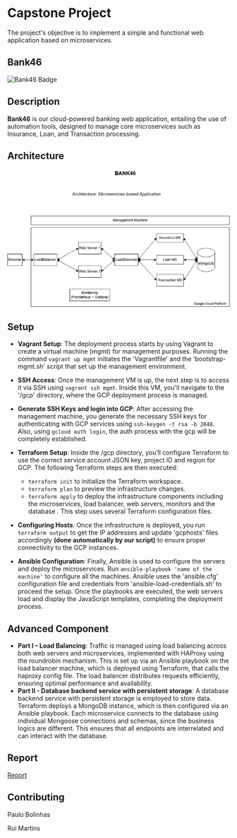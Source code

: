 # Capstone Project 

The project's objective is to implement a simple and functional web application based on microservices. 

## Bank46

![Bank46 Badge](https://img.shields.io/badge/Bank46-WebMicroservices%20App-brightgreen)

## Description

**Bank46** is our cloud-powered banking web application, entailing the use of automation tools, designed to manage core microservices such as Insurance, Loan, and Transaction processing.

## Architecture

![Bank46 Architecture](docs/BANK46_architecture.png)

## Setup

- **Vagrant Setup**: The deployment process starts by using Vagrant to create a virtual machine (mgmt) for management purposes. Running the command ```vagrant up mgmt``` initiates the 'Vagrantfile' and the 'bootstrap-mgmt.sh' script that set up the management environment. 

- **SSH Access**: Once the management VM is up, the next step is to access it via SSH using ```vagrant ssh mgmt```. Inside this VM, you'll navigate to the '/gcp' directory, where the GCP deployment process is managed.

- **Generate SSH Keys and login into GCP**: After accessing the management machine, you generate the necessary SSH keys for authenticating with GCP services using ```ssh-keygen -t rsa -b 2048```. Also, using ```gcloud auth login```, the auth process with the gcp will be completely established.
	
- **Terraform Setup**: Inside the /gcp directory, you’ll configure Terraform to use the correct service account JSON key, project ID and region for GCP. 
The following Terraform steps are then executed:
     - ```terraform init``` to initialize the Terraform workspace.
     - ```terraform plan``` to preview the infrastructure changes.
     - ```terraform apply``` to deploy the infrastructure components including the microservices, load balancer, web servers, monitors and the database . This step uses several Terraform configuration files.

- **Configuring Hosts**: Once the infrastructure is deployed, you run ```terraform output``` to get the IP addresses and update 'gcphosts' files accordingly **(done automatically by our script)** to ensure proper connectivity to the GCP instances.

- **Ansible Configuration**: Finally, Ansible is used to configure the servers and deploy the microservices. Run ```ansible-playbook 'name of the machine'```  to configure all the machines. Ansible uses the 'ansible.cfg' configuration file and credentials from 'ansible-load-credentials.sh' to proceed the setup. Once the playbooks are executed, the web servers load and display the JavaScript templates, completing the deployment process.

## Advanced Component

- **Part I – Load Balancing**: 
Traffic is managed using load balancing across both web servers and microservices, implemented with HAProxy using the roundrobin mechanism. This is set up via an Ansible playbook on the load balancer machine, which is deployed using Terraform, that calls the haproxy config file. The load balancer distributes requests efficiently, ensuring optimal performance and availability.
- **Part II - Database backend service with persistent storage**: 
A database backend service with persistent storage is employed to store data. Terraform deploys a MongoDB instance, which is then configured via an Ansible playbook. Each microservice connects to the database using individual Mongoose connections and schemas, since the business logics are different. This ensures that all endpoints are interrelated and can interact with the database.

## Report

[Report](docs/project-g46.pdf)

## Contributing

Paulo Bolinhas

Rui Martins

